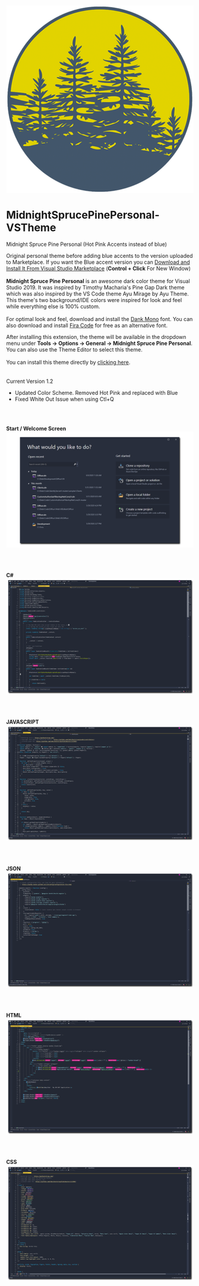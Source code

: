 ![Logo](/Img/icon.png)

# MidnightSprucePinePersonal-VSTheme

Midnight Spruce Pine Personal (Hot Pink Accents instead of blue)

Original personal theme before adding blue accents to the version uploaded to Marketplace.  If you want the Blue accent version you can <a href="https://marketplace.visualstudio.com/items?itemName=jasonhartsoe.midnightsprucepine100" target="_blank">Download and Install It From Visual Studio Marketplace</a>  (**Control + Click** For New Window)<br />
<br />
**Midnight Spruce Pine Personal** is an awesome dark color theme for Visual Studio 2019.  It was inspired by Timothy Macharia's Pine Gap Dark theme which was also inspired by the VS Code theme Ayu Mirage by Ayu Theme.  This theme's two background/IDE colors were inspired for look and feel while everything else is 100% custom.<br />
<br />
For optimal look and feel, download and install the [Dank Mono](https://dank.sh/) font.  You can also download and install [Fira Code](https://github.com/tonsky/FiraCode) for free as an alternative font.<br />

After installing this extension, the theme will be available in the dropdown menu under **Tools -> Options -> General -> Midnight Spruce Pine Personal**.  You can also use the Theme Editor to select this theme.<br />
<br/>
You can install this theme directly by [clicking here](https://github.com/MidnightSprucePine/MidnightSprucePinePersonal-VSTheme/raw/master/Install/Midnight%20Spruce%20Pine%20Personal.vsix).<br />
<br />
<br/>
Current Version 1.2
- Updated Color Scheme.  Removed Hot Pink and replaced with Blue
- Fixed White Out Issue when using Ctl+Q
<br />
<br />

**Start / Welcome Screen**<br/>
![C#](/Img/welcome.png)

<br/>
<br/>

**C#**<br/>
![C#](/Img/csharp.png)

<br/>
<br/>

**JAVASCRIPT**<br/>
![C#](/Img/js.png)

<br/>
<br/>

**JSON**<br/>
![C#](/Img/json.png)

<br/>
<br/>

**HTML**<br/>
![C#](/Img/html.png)

<br/>
<br/>

**CSS**<br/>
![C#](/Img/css.png)
